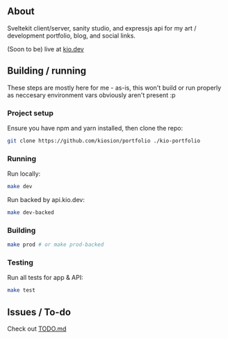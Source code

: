 ## About

Sveltekit client/server, sanity studio, and expressjs api for my art / development portfolio, blog, and social links.

(Soon to be) live at <a href="https://kio.dev/">kio.dev</a>

## Building / running

These steps are mostly here for me - as-is, this won't build or run properly as neccesary environment vars obviously aren't present :p

### Project setup

Ensure you have npm and yarn installed, then clone the repo:
```bash
git clone https://github.com/kiosion/portfolio ./kio-portfolio
```

### Running

Run locally:
```bash
make dev
```

Run backed by api.kio.dev:
```bash
make dev-backed
```

### Building

```bash
make prod # or make prod-backed
```

### Testing

Run all tests for app & API:
```bash
make test
```

## Issues / To-do

Check out <a href="TODO.md">TODO.md</a>
